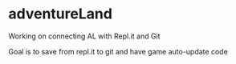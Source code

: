 # adventureLand

Working on connecting AL with Repl.it and Git

Goal is to save from repl.it to git and have game auto-update code
